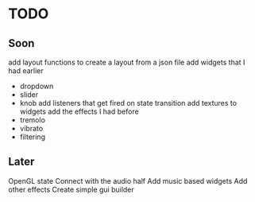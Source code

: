 # TODO

## Soon

add layout functions to create a layout from a json file
add widgets that I had earlier
* dropdown
* slider
* knob
add listeners that get fired on state transition
add textures to widgets
add the effects I had before
* tremolo
* vibrato
* filtering

## Later

OpenGL state
Connect with the audio half
Add music based widgets
Add other effects
Create simple gui builder